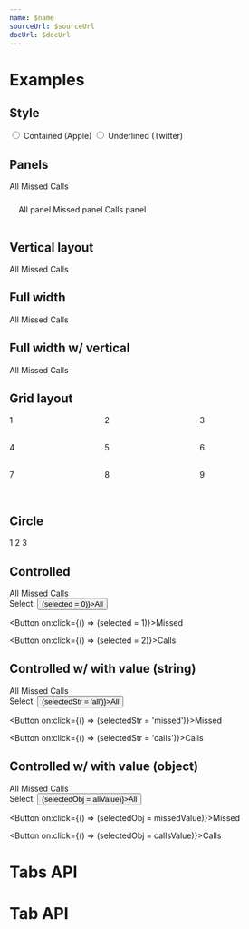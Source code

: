 ```yaml
---
name: $name
sourceUrl: $sourceUrl
docUrl: $docUrl
---
```


<script>
  import tabsApi from '$lib/components/Tabs.svelte?raw&sveld';
  import tabApi from '$lib/components/Tab.svelte?raw&sveld';
  import ApiDocs from '$lib/components/ApiDocs.svelte';

  import Button from '$lib/components/Button.svelte';
  import Preview from '$lib/components/Preview.svelte';
  import Tab from '$lib/components/Tab.svelte';
  import Tabs from '$lib/components/Tabs.svelte';
  import TabPanel from '$lib/components/TabPanel.svelte';

  const allValue = {};
  const missedValue = {};
  const callsValue = {};

  let selected = 1;
  let selectedStr = 'missed';
  let selectedObj = missedValue;

  let tabStyle = 'contained';
</script>

<!--
  - [x] Variable width tabs
  - [ ] Selection
    - `data-key` only allows string keys, but allows attaching to dom element
    - what about enum / toggle button use cases?
  - [ ] Support changing color of indicator based on selection
  - [ ] Support coloring tab based on selection (.selected class?, add bold font, etc)
  - [ ] Pass fallback transition to <Tabs contained={tabStyle==='contained'} underlined={tabStyle==='underlined'}> (fade, scale, etc)
  - [x] Rename `key` to `value`?
  - [ ] Support overflow scrolling (with button)
  - Reference:
    - https://svelte.dev/repl/8e68120858e5322272dc9136c4bb79cc?version=3.7.0
-->

# Examples

## Style

<label>
  <input type="radio" value="contained" bind:group={tabStyle} />
  Contained (Apple)
</label>
<label>
  <input type="radio" value="underlined" bind:group={tabStyle} />
  Underlined (Twitter)
</label>

## Panels

<Preview>
  <Tabs
    contained={tabStyle === 'contained'}
    underlined={tabStyle === 'underlined'}
  >
    <div class="tabList">
      <Tab value="all" style="width: 120px">All</Tab>
      <Tab value="missed" style="width: 120px">Missed</Tab>
      <Tab value="calls" style="width: 120px">Calls</Tab>
    </div>
    <div style="margin-top: 8px; padding: 16px">
      <TabPanel>All panel</TabPanel>
      <TabPanel>Missed panel</TabPanel>
      <TabPanel>Calls panel</TabPanel>
    </div>
  </Tabs>
</Preview>

## Vertical layout

<Preview>
  <Tabs
    contained={tabStyle === 'contained'}
    underlined={tabStyle === 'underlined'}
    vertical
  >
    <div class="tabList">
      <Tab value="all">All</Tab>
      <Tab value="missed">Missed</Tab>
      <Tab value="calls">Calls</Tab>
    </div>
  </Tabs>
</Preview>

## Full width

<Preview>
  <Tabs
    contained={tabStyle === 'contained'}
    underlined={tabStyle === 'underlined'}
  >
    <div class="tabList w-full">
      <Tab value="all">All</Tab>
      <Tab value="missed">Missed</Tab>
      <Tab value="calls">Calls</Tab>
    </div>
  </Tabs>
</Preview>

## Full width w/ vertical

<Preview>
  <Tabs
    contained={tabStyle === 'contained'}
    underlined={tabStyle === 'underlined'}
    vertical
  >
    <div class="tabList w-full">
      <Tab value="all">All</Tab>
      <Tab value="missed">Missed</Tab>
      <Tab value="calls">Calls</Tab>
    </div>
  </Tabs>
</Preview>

## Grid layout

<Preview>
  <Tabs
    contained={tabStyle === 'contained'}
    underlined={tabStyle === 'underlined'}
  >
    <div
      class="tabList"
      style="display: grid; grid-template-columns: repeat(3, 1fr);
    grid-template-rows: repeat(3, 48px)"
    >
      <Tab value={1}>1</Tab>
      <Tab value={2}>2</Tab>
      <Tab value={3}>3</Tab>
      <Tab value={4}>4</Tab>
      <Tab value={5}>5</Tab>
      <Tab value={6}>6</Tab>
      <Tab value={7}>7</Tab>
      <Tab value={8}>8</Tab>
      <Tab value={9}>9</Tab>
    </div>
  </Tabs>
</Preview>

## Circle

<Preview>
  <Tabs
    contained={tabStyle === 'contained'}
    underlined={tabStyle === 'underlined'}
    circle
  >
    <div class="tabList">
      <Tab value={1} class="h-10 aspect-square">1</Tab>
      <Tab value={2} class="h-10 aspect-square">2</Tab>
      <Tab value={3} class="h-10 aspect-square">3</Tab>
    </div>
  </Tabs>
</Preview>

## Controlled

<Preview>
  <Tabs
    contained={tabStyle === 'contained'}
    underlined={tabStyle === 'underlined'}
    {selected}
  >
    <div class="tabList">
      <Tab value="all" style="width: 120px">All</Tab>
      <Tab value="missed" style="width: 120px">Missed</Tab>
      <Tab value="calls" style="width: 120px">Calls</Tab>
    </div>
  </Tabs>
</Preview>

<div class="mt-4">
  Select:
  <Button on:click={() => (selected = 0)}>All</Button>

<Button on:click={() => (selected = 1)}>Missed</Button>

<Button on:click={() => (selected = 2)}>Calls</Button>

</div>

## Controlled w/ with value (string)

<Preview>
  <Tabs
    contained={tabStyle === 'contained'}
    underlined={tabStyle === 'underlined'}
    selected={selectedStr}
  >
    <div class="tabList">
      <Tab value="all" style="width: 120px">All</Tab>
      <Tab value="missed" style="width: 120px">Missed</Tab>
      <Tab value="calls" style="width: 120px">Calls</Tab>
    </div>
  </Tabs>
</Preview>

<div class="mt-4">
  Select:
  <Button on:click={() => (selectedStr = 'all')}>All</Button>

<Button on:click={() => (selectedStr = 'missed')}>Missed</Button>

<Button on:click={() => (selectedStr = 'calls')}>Calls</Button>

</div>

## Controlled w/ with value (object)

<Preview>
  <Tabs
    contained={tabStyle === 'contained'}
    underlined={tabStyle === 'underlined'}
    selected={selectedObj}
  >
    <div class="tabList">
      <Tab value={allValue} style="width: 120px">All</Tab>
      <Tab value={missedValue} style="width: 120px">Missed</Tab>
      <Tab value={callsValue} style="width: 120px">Calls</Tab>
    </div>
  </Tabs>
</Preview>

<div class="mt-4">
  Select:
  <Button on:click={() => (selectedObj = allValue)}>All</Button>

<Button on:click={() => (selectedObj = missedValue)}>Missed</Button>

<Button on:click={() => (selectedObj = callsValue)}>Calls</Button>

</div>

# Tabs API

<ApiDocs api={tabsApi} />

# Tab API

<ApiDocs api={tabApi} />
